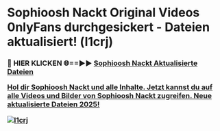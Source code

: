 # Sophioosh Nackt Original Videos 0nlyFans durchgesickert - Dateien aktualisiert! (l1crj)

<h3>🔴 HIER KLICKEN 🌐==►► <a href="https://tinyurl.com/h6vf6nb8" rel="nofollow">Sophioosh Nackt Aktualisierte Dateien

Hol dir Sophioosh Nackt und alle Inhalte. Jetzt kannst du auf alle Videos und Bilder von Sophioosh Nackt zugreifen. Neue aktualisierte Dateien 2025!

[![l1crj](https://i.imgur.com/sD4kR3V.gif)](https://tinyurl.com/h6vf6nb8)
